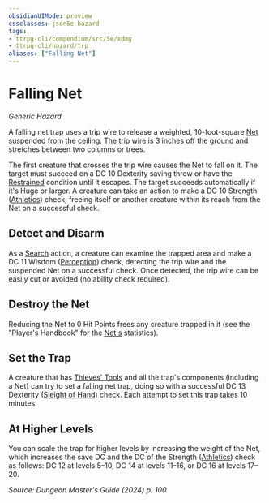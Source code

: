 ```yaml
---
obsidianUIMode: preview
cssclasses: json5e-hazard
tags:
- ttrpg-cli/compendium/src/5e/xdmg
- ttrpg-cli/hazard/trp
aliases: ["Falling Net"]
---
```

# Falling Net
*Generic Hazard*  

A falling net trap uses a trip wire to release a weighted, 10-foot-square [Net](3-Compendium/items/net-xphb.md) suspended from the ceiling. The trip wire is 3 inches off the ground and stretches between two columns or trees.

The first creature that crosses the trip wire causes the Net to fall on it. The target must succeed on a DC 10 Dexterity saving throw or have the [Restrained](3-Compendium/rules/conditions.md#Restrained) condition until it escapes. The target succeeds automatically if it's Huge or larger. A creature can take an action to make a DC 10 Strength ([Athletics](3-Compendium/rules/skills.md#Athletics)) check, freeing itself or another creature within its reach from the Net on a successful check.

## Detect and Disarm

As a [Search](3-Compendium/rules/actions.md#Search) action, a creature can examine the trapped area and make a DC 11 Wisdom ([Perception](3-Compendium/rules/skills.md#Perception)) check, detecting the trip wire and the suspended Net on a successful check. Once detected, the trip wire can be easily cut or avoided (no ability check required).

## Destroy the Net

Reducing the Net to 0 Hit Points frees any creature trapped in it (see the "Player's Handbook" for the [Net's](3-Compendium/items/net-xphb.md) statistics).

## Set the Trap

A creature that has [Thieves' Tools](3-Compendium/items/thieves-tools-xphb.md) and all the trap's components (including a Net) can try to set a falling net trap, doing so with a successful DC 13 Dexterity ([Sleight of Hand](3-Compendium/rules/skills.md#Sleight%20of%20Hand)) check. Each attempt to set this trap takes 10 minutes.

## At Higher Levels

You can scale the trap for higher levels by increasing the weight of the Net, which increases the save DC and the DC of the Strength ([Athletics](3-Compendium/rules/skills.md#Athletics)) check as follows: DC 12 at levels 5–10, DC 14 at levels 11–16, or DC 16 at levels 17–20.

*Source: Dungeon Master's Guide (2024) p. 100*